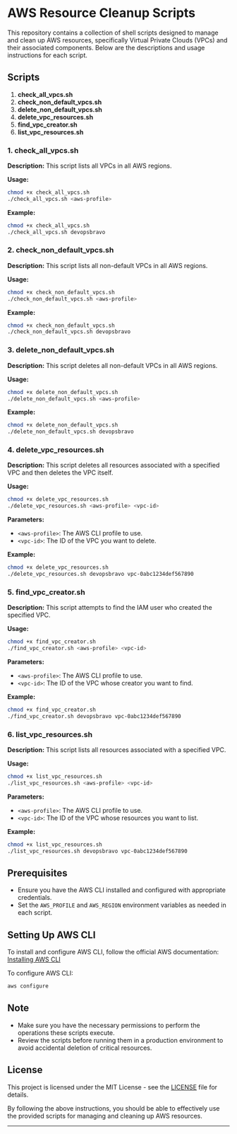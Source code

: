 # AWS Resource Cleanup Scripts

This repository contains a collection of shell scripts designed to manage and clean up AWS resources, specifically Virtual Private Clouds (VPCs) and their associated components. Below are the descriptions and usage instructions for each script.

## Scripts

1. **check_all_vpcs.sh**
2. **check_non_default_vpcs.sh**
3. **delete_non_default_vpcs.sh**
4. **delete_vpc_resources.sh**
5. **find_vpc_creator.sh**
6. **list_vpc_resources.sh**

### 1. check_all_vpcs.sh

**Description:**
This script lists all VPCs in all AWS regions.

**Usage:**

```bash
chmod +x check_all_vpcs.sh
./check_all_vpcs.sh <aws-profile>
```

**Example:**

```bash
chmod +x check_all_vpcs.sh
./check_all_vpcs.sh devopsbravo
```

### 2. check_non_default_vpcs.sh

**Description:**
This script lists all non-default VPCs in all AWS regions.

**Usage:**

```bash
chmod +x check_non_default_vpcs.sh
./check_non_default_vpcs.sh <aws-profile>
```

**Example:**

```bash
chmod +x check_non_default_vpcs.sh
./check_non_default_vpcs.sh devopsbravo
```

### 3. delete_non_default_vpcs.sh

**Description:**
This script deletes all non-default VPCs in all AWS regions.

**Usage:**

```bash
chmod +x delete_non_default_vpcs.sh
./delete_non_default_vpcs.sh <aws-profile>
```

**Example:**

```bash
chmod +x delete_non_default_vpcs.sh
./delete_non_default_vpcs.sh devopsbravo
```

### 4. delete_vpc_resources.sh

**Description:**
This script deletes all resources associated with a specified VPC and then deletes the VPC itself.

**Usage:**

```bash
chmod +x delete_vpc_resources.sh
./delete_vpc_resources.sh <aws-profile> <vpc-id>
```

**Parameters:**

- `<aws-profile>`: The AWS CLI profile to use.
- `<vpc-id>`: The ID of the VPC you want to delete.

**Example:**

```bash
chmod +x delete_vpc_resources.sh
./delete_vpc_resources.sh devopsbravo vpc-0abc1234def567890
```

### 5. find_vpc_creator.sh

**Description:**
This script attempts to find the IAM user who created the specified VPC.

**Usage:**

```bash
chmod +x find_vpc_creator.sh
./find_vpc_creator.sh <aws-profile> <vpc-id>
```

**Parameters:**

- `<aws-profile>`: The AWS CLI profile to use.
- `<vpc-id>`: The ID of the VPC whose creator you want to find.

**Example:**

```bash
chmod +x find_vpc_creator.sh
./find_vpc_creator.sh devopsbravo vpc-0abc1234def567890
```

### 6. list_vpc_resources.sh

**Description:**
This script lists all resources associated with a specified VPC.

**Usage:**

```bash
chmod +x list_vpc_resources.sh
./list_vpc_resources.sh <aws-profile> <vpc-id>
```

**Parameters:**

- `<aws-profile>`: The AWS CLI profile to use.
- `<vpc-id>`: The ID of the VPC whose resources you want to list.

**Example:**

```bash
chmod +x list_vpc_resources.sh
./list_vpc_resources.sh devopsbravo vpc-0abc1234def567890
```

## Prerequisites

- Ensure you have the AWS CLI installed and configured with appropriate credentials.
- Set the `AWS_PROFILE` and `AWS_REGION` environment variables as needed in each script.

## Setting Up AWS CLI

To install and configure AWS CLI, follow the official AWS documentation:
[Installing AWS CLI](https://docs.aws.amazon.com/cli/latest/userguide/install-cliv2.html)

To configure AWS CLI:

```bash
aws configure
```

## Note

- Make sure you have the necessary permissions to perform the operations these scripts execute.
- Review the scripts before running them in a production environment to avoid accidental deletion of critical resources.

## License

This project is licensed under the MIT License - see the [LICENSE](LICENSE) file for details.

By following the above instructions, you should be able to effectively use the provided scripts for managing and cleaning up AWS resources.

---
